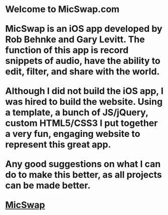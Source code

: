 <h1>Welcome to MicSwap.com

<p>MicSwap is an iOS app developed by Rob Behnke and Gary Levitt.  The function of this app is record snippets of audio, have the ability to edit, filter, and share with the world.  

<p>Although I did not build the iOS app, I was hired to build the website.  Using a template, a bunch of JS/jQuery, custom HTML5/CSS3 I put together a very fun, engaging website to represent this great app.  

Any good suggestions on what I can do to make this better, as all projects can be made better.  

[MicSwap](http://micswap.com)
